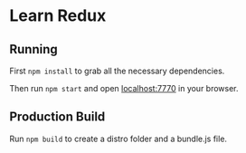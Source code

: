 # Learn Redux

## Running

First `npm install` to grab all the necessary dependencies.

Then run `npm start` and open <localhost:7770> in your browser.

## Production Build

Run `npm build` to create a distro folder and a bundle.js file.
